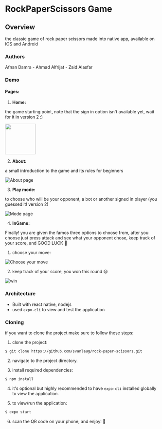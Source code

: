 # RockPaperScissors Game

## Overview

the classic game of rock paper scissors made into native app, available on IOS and Android

### Authors

Afnan Damra - Ahmad Alfrijat - Zaid Alasfar

### Demo

#### Pages: 
1. **Home:**

the game starting point, note that the sign in option isn't available yet, wait for it in version 2 :)

<img src="assets/screenshots/1.jpeg" height="100"/>
<!-- ![Home page](assets/screenshots/1.jpeg) -->

2. **About:**

a small introduction to the game and its rules for beginners

![About page](assets/screenshots/2.jpeg)

3. **Play mode:**

to choose who will be your opponent, a bot or another signed in player (you guessed it! version 2)

![Mode page](assets/screenshots/3.jpeg)

4. **InGame:**

Finally! you are given the famos three options to choose from, after you choose just press attack and see what your opponent chose, keep track of your score, and GOOD LUCK :tada:

  1. choose your move:
    
  ![Choose your move](assets/screenshots/5.gif)

  2. keep track of your score, you won this round :smiley:
  
  ![win](assets/screenshots/4.jpeg)

### Architecture

- Built with react native, nodejs
- used `expo-cli` to view and test the application

### Cloning

if you want to clone the project make sure to follow these steps:

1. clone the project:

```bash
$ git clone https://github.com/svanlaug/rock-paper-scissors.git
```

2. navigate to the project directory.

3. install required dependencies:

```bash
$ npm install
```

4. it's optional but highly recommended to have `expo-cli` installed globally to view the application.

5. to view/run the application:

```bash
$ expo start
```

6. scan the QR code on your phone, and enjoy! :tada:
